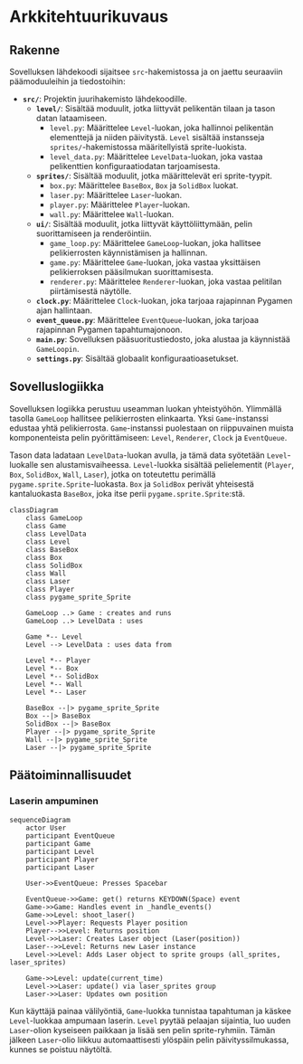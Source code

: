 # Arkkitehtuurikuvaus

## Rakenne

Sovelluksen lähdekoodi sijaitsee `src`-hakemistossa ja on jaettu seuraaviin päämoduuleihin ja tiedostoihin:

* **`src/`**: Projektin juurihakemisto lähdekoodille.
    * **`level/`**: Sisältää moduulit, jotka liittyvät pelikentän tilaan ja tason datan lataamiseen.
        * `level.py`: Määrittelee `Level`-luokan, joka hallinnoi pelikentän elementtejä ja niiden päivitystä. `Level` sisältää instansseja `sprites/`-hakemistossa määritellyistä sprite-luokista.
        * `level_data.py`: Määrittelee `LevelData`-luokan, joka vastaa pelikenttien konfiguraatiodatan tarjoamisesta.
    * **`sprites/`**: Sisältää moduulit, jotka määrittelevät eri sprite-tyypit.
        * `box.py`: Määrittelee `BaseBox`, `Box` ja `SolidBox` luokat.
        * `laser.py`: Määrittelee `Laser`-luokan.
        * `player.py`: Määrittelee `Player`-luokan.
        * `wall.py`: Määrittelee `Wall`-luokan.
    * **`ui/`**: Sisältää moduulit, jotka liittyvät käyttöliittymään, pelin suorittamiseen ja renderöintiin.
        * `game_loop.py`: Määrittelee `GameLoop`-luokan, joka hallitsee pelikierrosten käynnistämisen ja hallinnan.
        * `game.py`: Määrittelee `Game`-luokan, joka vastaa yksittäisen pelikierroksen pääsilmukan suorittamisesta.
        * `renderer.py`: Määrittelee `Renderer`-luokan, joka vastaa pelitilan piirtämisestä näytölle.
    * **`clock.py`**: Määrittelee `Clock`-luokan, joka tarjoaa rajapinnan Pygamen ajan hallintaan.
    * **`event_queue.py`**: Määrittelee `EventQueue`-luokan, joka tarjoaa rajapinnan Pygamen tapahtumajonoon.
    * **`main.py`**: Sovelluksen pääsuoritustiedosto, joka alustaa ja käynnistää `GameLoopin`.
    * **`settings.py`**: Sisältää globaalit konfiguraatioasetukset.

## Sovelluslogiikka

Sovelluksen logiikka perustuu useamman luokan yhteistyöhön. Ylimmällä tasolla `GameLoop` hallitsee pelikierrosten elinkaarta. Yksi `Game`-instanssi edustaa yhtä pelikierrosta. `Game`-instanssi puolestaan on riippuvainen muista komponenteista pelin pyörittämiseen: `Level`, `Renderer`, `Clock` ja `EventQueue`.

Tason data ladataan `LevelData`-luokan avulla, ja tämä data syötetään `Level`-luokalle sen alustamisvaiheessa. `Level`-luokka sisältää pelielementit (`Player`, `Box`, `SolidBox`, `Wall`, `Laser`), jotka on toteutettu perimällä `pygame.sprite.Sprite`-luokasta. `Box` ja `SolidBox` perivät yhteisestä kantaluokasta `BaseBox`, joka itse perii `pygame.sprite.Sprite`:stä.

```mermaid
classDiagram
    class GameLoop
    class Game
    class LevelData
    class Level
    class BaseBox
    class Box
    class SolidBox
    class Wall
    class Laser
    class Player
    class pygame_sprite_Sprite

    GameLoop ..> Game : creates and runs
    GameLoop ..> LevelData : uses
    
    Game *-- Level  
    Level --> LevelData : uses data from
    
    Level *-- Player 
    Level *-- Box
    Level *-- SolidBox
    Level *-- Wall
    Level *-- Laser

    BaseBox --|> pygame_sprite_Sprite
    Box --|> BaseBox
    SolidBox --|> BaseBox
    Player --|> pygame_sprite_Sprite
    Wall --|> pygame_sprite_Sprite
    Laser --|> pygame_sprite_Sprite
```
## Päätoiminnallisuudet

### Laserin ampuminen

```mermaid
sequenceDiagram
    actor User
    participant EventQueue
    participant Game
    participant Level
    participant Player
    participant Laser

    User->>EventQueue: Presses Spacebar

    EventQueue->>Game: get() returns KEYDOWN(Space) event
    Game->>Game: Handles event in _handle_events()
    Game->>Level: shoot_laser()
    Level->>Player: Requests Player position
    Player-->>Level: Returns position
    Level->>Laser: Creates Laser object (Laser(position))
    Laser-->>Level: Returns new Laser instance
    Level->>Level: Adds Laser object to sprite groups (all_sprites, laser_sprites)

    Game->>Level: update(current_time)
    Level->>Laser: update() via laser_sprites group
    Laser->>Laser: Updates own position
```
Kun käyttäjä painaa välilyöntiä, `Game`-luokka tunnistaa tapahtuman ja käskee `Level`-luokkaa ampumaan laserin.
`Level` pyytää pelaajan sijaintia, luo uuden `Laser`-olion kyseiseen paikkaan ja lisää sen pelin sprite-ryhmiin.
Tämän jälkeen `Laser`-olio liikkuu automaattisesti ylöspäin pelin päivityssilmukassa, kunnes se poistuu näytöltä.

